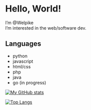 # Hello, World!

I’m @Welpike  
I’m interested in the web/software dev.

## Languages
- python
- javascript
- html/css
- php
- java
- go (in progress)

[![My GitHub stats](https://github-readme-stats.vercel.app/api?username=Welpike&show_icons=true&theme=radical)](https://github.com/Welpike)

[![Top Langs](https://github-readme-stats.vercel.app/api/top-langs/?username=Welpike&hide=html,css&layout=compact&theme=radical)](https://github.com/Welpike)

